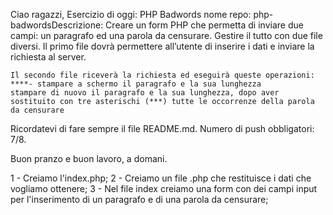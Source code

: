 Ciao ragazzi,
Esercizio di oggi: PHP Badwords
nome repo: php-badwordsDescrizione: Creare un form PHP che permetta di inviare due campi: un paragrafo ed una parola da censurare.
Gestire il tutto con due file diversi. Il primo file dovrà permettere all’utente di inserire i dati e inviare la richiesta al server.

    Il secondo file riceverà la richiesta ed eseguirà queste operazioni: ****- stampare a schermo il paragrafo e la sua lunghezza
    stampare di nuovo il paragrafo e la sua lunghezza, dopo aver sostituito con tre asterischi (***) tutte le occorrenze della parola da censurare

Ricordatevi di fare sempre il file README.md.
Numero di push obbligatori: 7/8.

Buon pranzo e buon lavoro, a domani.


<!-- SCOMPOSIZIONE PROBLEMA -->

1 - Creiamo l'index.php;
2 - Creiamo un file .php che restituisce i dati che vogliamo ottenere;
3 - Nel file index creiamo una form con dei campi input per l'inserimento di un paragrafo e di una parola da censurare;
